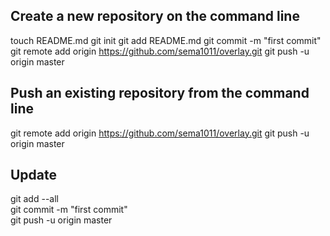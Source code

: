 ## Create a new repository on the command line
touch README.md
git init
git add README.md
git commit -m "first commit"
git remote add origin https://github.com/sema1011/overlay.git
git push -u origin master

## Push an existing repository from the command line
git remote add origin https://github.com/sema1011/overlay.git
git push -u origin master


## Update
git add --all \
git commit -m "first commit" \
git push -u origin master
